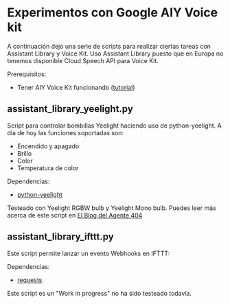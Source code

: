 # Experimentos con Google AIY Voice kit

A continuación dejo una serie de scripts para realizar ciertas tareas con Assistant Library y Voice Kit. Uso Assistant Library puesto que en Europa no tenemos disponible Cloud Speech API para Voice Kit.

Prerequisitos:
* Tener AIY Voice Kit funcionando ([tutorial](https://agente404.com/2017/12/31/primeros-pasos-con-google-aiy-voice-kit/))

## assistant_library_yeelight.py
Script para controlar bombillas Yeelight haciendo uso de python-yeelight. A día de hoy las funciones soportadas son:
* Encendido y apagado
* Brillo
* Color
* Temperatura de color

Dependencias:
* [python-yeelight](https://gitlab.com/stavros/python-yeelight)

Testeado con Yeelight RGBW bulb y Yeelight Mono bulb. Puedes leer más acerca de este script en [El Blog del Agente 404](https://agente404.com/2018/01/10/controlando-luces-yeelight-con-voice-kit/)

## assistant_library_ifttt.py
Este script permite lanzar un evento Webhooks en IFTTT:

Dependencias:
* [requests](http://docs.python-requests.org/en/master/)

Este script es un "Work in progress" no ha sido testeado todavía.
